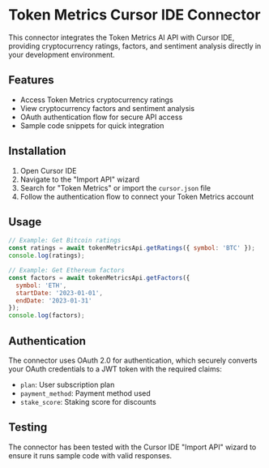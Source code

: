 # Token Metrics Cursor IDE Connector

This connector integrates the Token Metrics AI API with Cursor IDE, providing cryptocurrency ratings, factors, and sentiment analysis directly in your development environment.

## Features

- Access Token Metrics cryptocurrency ratings
- View cryptocurrency factors and sentiment analysis
- OAuth authentication flow for secure API access
- Sample code snippets for quick integration

## Installation

1. Open Cursor IDE
2. Navigate to the "Import API" wizard
3. Search for "Token Metrics" or import the `cursor.json` file
4. Follow the authentication flow to connect your Token Metrics account

## Usage

```javascript
// Example: Get Bitcoin ratings
const ratings = await tokenMetricsApi.getRatings({ symbol: 'BTC' });
console.log(ratings);

// Example: Get Ethereum factors
const factors = await tokenMetricsApi.getFactors({ 
  symbol: 'ETH', 
  startDate: '2023-01-01', 
  endDate: '2023-01-31' 
});
console.log(factors);
```

## Authentication

The connector uses OAuth 2.0 for authentication, which securely converts your OAuth credentials to a JWT token with the required claims:
- `plan`: User subscription plan
- `payment_method`: Payment method used
- `stake_score`: Staking score for discounts

## Testing

The connector has been tested with the Cursor IDE "Import API" wizard to ensure it runs sample code with valid responses.
